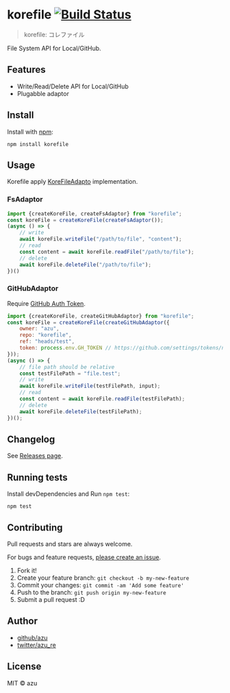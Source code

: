 # korefile [![Build Status](https://travis-ci.org/azu/korefile.svg?branch=master)](https://travis-ci.org/azu/korefile)
 
> korefile: コレファイル
 
File System API for Local/GitHub.

## Features

- Write/Read/Delete API for Local/GitHub
- Plugabble adaptor

## Install

Install with [npm](https://www.npmjs.com/):

    npm install korefile

## Usage

Korefile apply [KoreFileAdapto](./src/KoreFileAdaptor.ts) implementation. 

### FsAdaptor

```js
import {createKoreFile, createFsAdaptor} from "korefile";
const koreFile = createKoreFile(createFsAdaptor());
(async () => { 
    // write
    await koreFile.writeFile("/path/to/file", "content");
    // read
    const content = await koreFile.readFile("/path/to/file");
    // delete
    await koreFile.deleteFile("/path/to/file");
})()
```

### GitHubAdaptor

Require [GitHub Auth Token](https://github.com/settings/tokens/new).

```js
import {createKoreFile, createGitHubAdaptor} from "korefile";
const koreFile = createKoreFile(createGitHubAdaptor({
    owner: "azu",
    repo: "korefile",
    ref: "heads/test",
    token: process.env.GH_TOKEN // https://github.com/settings/tokens/new
}));
(async () => { 
    // file path should be relative
    const testFilePath = "file.test";
    // write
    await koreFile.writeFile(testFilePath, input);
    // read
    const content = await koreFile.readFile(testFilePath);
    // delete
    await koreFile.deleteFile(testFilePath);
})();
```

## Changelog

See [Releases page](https://github.com/azu/korefile/releases).

## Running tests

Install devDependencies and Run `npm test`:

    npm test

## Contributing

Pull requests and stars are always welcome.

For bugs and feature requests, [please create an issue](https://github.com/azu/korefile/issues).

1. Fork it!
2. Create your feature branch: `git checkout -b my-new-feature`
3. Commit your changes: `git commit -am 'Add some feature'`
4. Push to the branch: `git push origin my-new-feature`
5. Submit a pull request :D

## Author

- [github/azu](https://github.com/azu)
- [twitter/azu_re](https://twitter.com/azu_re)

## License

MIT © azu
